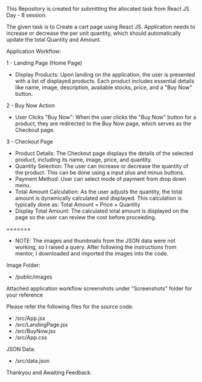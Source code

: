 This Repository is created for submitting the allocated task from React JS Day - 8 session.

The given task is to Create a cart page using React JS. Application needs to increase or decrease the per unit quantity, which should automatically update the total Quantity and Amount.

Application Workflow:

1 - Landing Page (Home Page)

- Display Products: Upon landing on the application, the user is presented with a list of displayed products. Each product includes essential details like name, image, description, available stocks, price, and a "Buy Now" button.

2 - Buy Now Action

- User Clicks "Buy Now": When the user clicks the "Buy Now" button for a product, they are redirected to the Buy Now page, which serves as the Checkout page.

3 - Checkout Page

- Product Details: The Checkout page displays the details of the selected product, including its name, image, price, and quantity.
- Quantity Selection: The user can increase or decrease the quantity of the product. This can be done using a input plus and minus buttons.
- Payment Method: User can select mode of payment from drop down menu.
- Total Amount Calculation: As the user adjusts the quantity, the total amount is dynamically calculated and displayed. This calculation is typically done as:
Total Amount = Price × Quantity
- Display Total Amount: The calculated total amount is displayed on the page so the user can review the cost before proceeding.

=======

- NOTE: The images and thumbnails from the JSON data were not working, so I raised a query. After following the instructions from mentor, I downloaded and imported the images into the code.

Image Folder:

- /public/images

Attached application workflow screenshots under "Screenshots" folder for your reference

Please refer the following files for the source code.
- /src/App.jsx
- /src/LandingPage.jsx
- /src/BuyNow.jsx
- /src/App.css

JSON Data:
- /src/data.json

Thankyou and Awaiting Feedback.